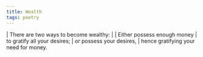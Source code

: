 ```yaml
---
title: Wealth
tags: poetry
---
```


| There are two ways to become wealthy:
|
| Either possess enough money
|   to gratify all your desires;
| or possess your desires,
|   hence gratifying your need for money.
